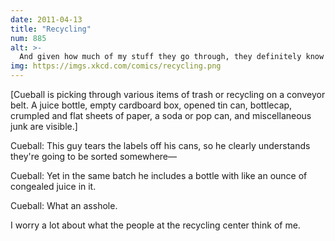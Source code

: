 ```yaml
---
date: 2011-04-13
title: "Recycling"
num: 885
alt: >-
  And given how much of my stuff they go through, they definitely know where I live.
img: https://imgs.xkcd.com/comics/recycling.png
---
```

[Cueball is picking through various items of trash or recycling on a conveyor belt. A juice bottle, empty cardboard box, opened tin can, bottlecap, crumpled and flat sheets of paper, a soda or pop can, and miscellaneous junk are visible.]

Cueball: This guy tears the labels off his cans, so he clearly understands they're going to be sorted somewhere—

Cueball: Yet in the same batch he includes a bottle with like an ounce of congealed juice in it.

Cueball: What an asshole.

I worry a lot about what the people at the recycling center think of me.